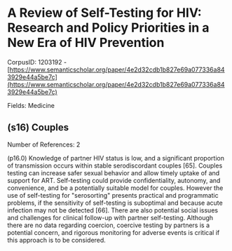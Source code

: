 # A Review of Self-Testing for HIV: Research and Policy Priorities in a New Era of HIV Prevention

CorpusID: 1203192 - [https://www.semanticscholar.org/paper/4e2d32cdb1b827e69a077336a843929e44a5be7c](https://www.semanticscholar.org/paper/4e2d32cdb1b827e69a077336a843929e44a5be7c)

Fields: Medicine

## (s16) Couples
Number of References: 2

(p16.0) Knowledge of partner HIV status is low, and a significant proportion of transmission occurs within stable serodiscordant couples [65]. Couples testing can increase safer sexual behavior and allow timely uptake of and support for ART. Self-testing could provide confidentiality, autonomy, and convenience, and be a potentially suitable model for couples. However the use of self-testing for "serosorting" presents practical and programmatic problems, if the sensitivity of self-testing is suboptimal and because acute infection may not be detected [66]. There are also potential social issues and challenges for clinical follow-up with partner self-testing. Although there are no data regarding coercion, coercive testing by partners is a potential concern, and rigorous monitoring for adverse events is critical if this approach is to be considered.
